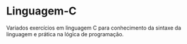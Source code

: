 # Linguagem-C
Variados exercícios em linguagem C para conhecimento da sintaxe da linguagem e prática na lógica de programação.
